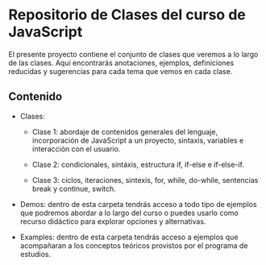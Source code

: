 # Repositorio de Clases del curso de JavaScript

El presente proyecto contiene el conjunto de clases que veremos a lo largo de las clases. Aquí encontrarás anotaciones, ejemplos, definiciones reducidas y sugerencias para cada tema que vemos en cada clase.

## Contenido
- Clases:
    - Clase 1: abordaje de contenidos generales del lenguaje, incorporación de JavaScript a un proyecto, sintaxis, variables e interacción con el usuario.

    - Clase 2: condicionales, sintáxis, estructura if, if-else e if-else-if.

    - Clase 3: ciclos, iteraciones, sintexis, for, while, do-while, sentencias break y continue, switch.

- Demos: dentro de esta carpeta tendrás acceso a todo tipo de ejemplos que podremos abordar a lo largo del curso o puedes usarlo como recurso didáctico para explorar opciones y alternativas.

- Examples: dentro de esta carpeta tendrás acceso a ejemplos que acompañaran a los conceptos teóricos provistos por el programa de estudios.